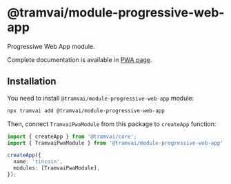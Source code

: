 # @tramvai/module-progressive-web-app

Progressiwe Web App module.

Complete documentation is available in [PWA page](03-features/018-pwa.md).

## Installation

You need to install `@tramvai/module-progressive-web-app` module:

```bash
npx tramvai add @tramvai/module-progressive-web-app
```

Then, connect `TramvaiPwaModule` from this package to `createApp` function:

```ts
import { createApp } from '@tramvai/core';
import { TramvaiPwaModule } from '@tramvai/module-progressive-web-app';

createApp({
  name: 'tincoin',
  modules: [TramvaiPwaModule],
});
```
